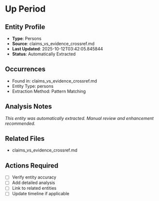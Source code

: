 # Up Period

## Entity Profile
- **Type**: Persons
- **Source**: claims_vs_evidence_crossref.md
- **Last Updated**: 2025-10-12T03:42:05.845844
- **Status**: Automatically Extracted

## Occurrences
- Found in: claims_vs_evidence_crossref.md
- Entity Type: persons
- Extraction Method: Pattern Matching

## Analysis Notes
*This entity was automatically extracted. Manual review and enhancement recommended.*

## Related Files
- claims_vs_evidence_crossref.md

## Actions Required
- [ ] Verify entity accuracy
- [ ] Add detailed analysis
- [ ] Link to related entities
- [ ] Update timeline if applicable
